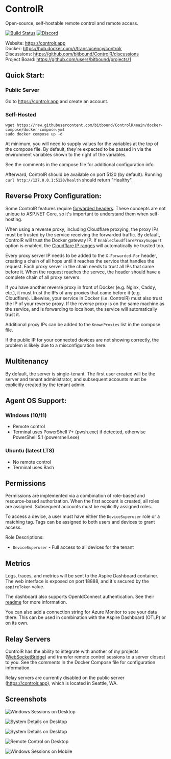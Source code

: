 # ControlR

Open-source, self-hostable remote control and remote access.

[![Build Status](https://dev.azure.com/translucency/ControlR/_apis/build/status%2FControlR?branchName=main)](https://dev.azure.com/translucency/ControlR/_build/latest?definitionId=35&branchName=main)
[![Discord](https://img.shields.io/discord/1245426111903699087?label=Discord&logo=discord&logoColor=white&color=7289DA)](https://discord.gg/JWJmMPc72H)

Website: https://controlr.app  
Docker: https://hub.docker.com/r/translucency/controlr  
Discussions: https://github.com/bitbound/ControlR/discussions  
Project Board: https://github.com/users/bitbound/projects/1

## Quick Start:

### Public Server

Go to https://controlr.app and create an account.

### Self-Hosted

```
wget https://raw.githubusercontent.com/bitbound/ControlR/main/docker-compose/docker-compose.yml
sudo docker compose up -d
```

At minimum, you will need to supply values for the variables at the top of the compose file. By default, they're expected to be passed in via the environment variables shown to the right of the variables.

See the comments in the compose file for additional configuration info.

Afterward, ControlR should be available on port 5120 (by default). Running `curl http://127.0.0.1:5120/health` should return "Healthy".

## Reverse Proxy Configuration:

Some ControlR features require [forwarded headers](https://learn.microsoft.com/en-us/aspnet/core/host-and-deploy/proxy-load-balancer). These concepts are not unique to ASP.NET Core, so it's important to understand them when self-hosting.

When using a reverse proxy, including Cloudflare proxying, the proxy IPs must be trusted by the service receiving the forwarded traffic. By default, ControlR will trust the Docker gateway IP. If `EnableCloudflareProxySupport` option is enabled, the [Cloudflare IP ranges](https://www.cloudflare.com/ips/) will automatically be trusted too.

Every proxy server IP needs to be added to the `X-Forwarded-For` header, creating a chain of all hops until it reaches the service that handles the request. Each proxy server in the chain needs to trust all IPs that came before it. When the request reaches the servce, the header should have a complete chain of all proxy servers.

If you have another reverse proxy in front of Docker (e.g. Nginx, Caddy, etc.), it must trust the IPs of any proxies that came before it (e.g. Cloudflare). Likewise, your service in Docker (i.e. ControlR) must also trust the IP of your reverse proxy. If the reverse proxy is on the same machine as the service, and is forwarding to localhost, the service will automatically trust it.

Additional proxy IPs can be added to the `KnownProxies` list in the compose file.

If the public IP for your connected devices are not showing correctly, the problem is likely due to a misconfiguration here.

## Multitenancy

By default, the server is single-tenant.  The first user created will be the server and tenant administrator, and subsequent accounts must be explicitly created by the tenant admin.



## Agent OS Support:

### Windows (10/11)

- Remote control
- Terminal uses PowerShell 7+ (pwsh.exe) if detected, otherwise PowerShell 5.1 (powershell.exe)

### Ubuntu (latest LTS)

- No remote control
- Terminal uses Bash

## Permissions
Permissions are implemented via a combination of role-based and resource-based authorization.  When the first account is created, all roles are assigned.  Subsequent accounts must be explicitly assigned roles.

To access a device, a user must have either the `DeviceSuperuser` role or a matching tag.  Tags can be assigned to both users and devices to grant access.

Role Descriptions:
- `DeviceSuperuser` - Full access to all devices for the tenant

## Metrics

Logs, traces, and metrics will be sent to the Aspire Dashboard container. The web interface is exposed on port 18888, and it's secured by the `aspireToken` value.

The dashboard also supports OpenIdConnect authentication. See their [readme](https://github.com/dotnet/aspire/tree/main/src/Aspire.Dashboard) for more information.

You can also add a connection string for Azure Monitor to see your data there. This can be used in combination with the Aspire Dashboard (OTLP) or on its own.

## Relay Servers

ControlR has the ability to integrate with another of my projects ([WebSocketBridge](https://github.com/bitbound/WebSocketBridge)) and transfer remote control sessions to a server closest to you. See the comments in the Docker Compose file for configuration information.

Relay servers are currently disabled on the public server (https://controlr.app), which is located in Seattle, WA.

## Screenshots

![Windows Sessions on Desktop](.assets/screenshots/desktop_windows-sessions.png)

![System Details on Desktop](.assets/screenshots/desktop_details-row.png)

![System Details on Desktop](.assets/screenshots/desktop_terminal.png)

![Remote Control on Desktop](.assets/screenshots/desktop_remote-control.png)

![Windows Sessions on Mobile](.assets/screenshots/mobile_windows-sessions.png)
